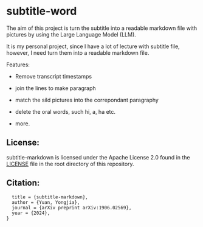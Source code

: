 # subtitle-word

The aim of this project is turn the subtitle into a readable markdown file with pictures by using the Large Language Model (LLM). 

It is my personal project, since I have a lot of lecture with subtitle file, however, I need turn them into a readable markdown file. 

Features:

- Remove transcript timestamps 

- join the lines to make paragraph

- match the sild pictures into the correpondant paragraphy

- delete the oral words, such hi, a, ha etc. 

- more. 

## License:
subtitle-markdown is licensed under the Apache License 2.0 found in the [LICENSE]() file in the root directory of this repository.

## Citation:
```@article{areopagus/subtitle-markdown,
  title = {subtitle-markdown},
  author = {Yuan, Yongjia},
  journal = {arXiv preprint arXiv:1906.02569},
  year = {2024},
}

```

